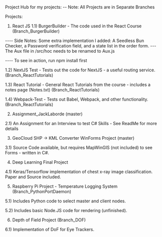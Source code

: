 Project Hub for my projects:
-- Note: All Projects are in Separate Branches

Projects:
1) React JS
1.1) BurgerBuilder - The code used in the React Course (Branch_BurgerBuilder)

---- Side Notes: Some extra implementation I added: A Seedless Bun Checker, a Password verification field, and a state list in the order form.
--- The Aux file in /src/hoc needs to be renamed to Aux.js

---- To see in action, run npm install first

1.2) NextJS Test - Tests out the code for NextJS - a useful routing service. (Branch_ReactTutorials)

1.3) React Tutorial - General React Tutorials from the course - includes a notes page (Notes.txt) (Branch_ReactTutorials)

1.4) Webpack-Test - Tests out Babel, Webpack, and other functionality. (Branch_ReactTutorials)


2) Assignment_JackLaborde (master)

2.1) An Assignment for an Interview to test C# Skills - See ReadMe for more details


3) GeoCloud SHP -> KML Converter WinForms Project (master)

3.1) Source Code available, but requires MapWinGIS (not included) to see Forms - written in C#.


4) Deep Learning Final Project 

4.1) Keras/Tensorflow implementation of chest x-ray image classification. Paper and Source included.


5) Raspberry Pi Project - Temperature Logging System (Branch_PythonPortDaemon)

5.1) Includes Python code to select master and client nodes.

5.2) Includes basic Node.JS code for rendering (unfinished). 


6) Depth of Field Project (Branch_DOF)

6.1) Implementation of DoF for Eye Trackers.
